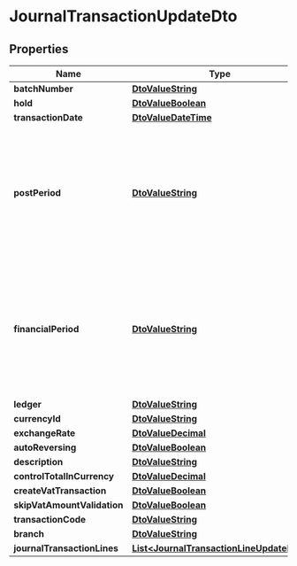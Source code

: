 
# JournalTransactionUpdateDto

## Properties
Name | Type | Description | Notes
------------ | ------------- | ------------- | -------------
**batchNumber** | [**DtoValueString**](DtoValueString.md) |  |  [optional]
**hold** | [**DtoValueBoolean**](DtoValueBoolean.md) |  |  [optional]
**transactionDate** | [**DtoValueDateTime**](DtoValueDateTime.md) |  |  [optional]
**postPeriod** | [**DtoValueString**](DtoValueString.md) | The financial period to which the transactions recorded in the document should be posted. Use the format MMYYYY. |  [optional]
**financialPeriod** | [**DtoValueString**](DtoValueString.md) | The financial period to which the transactions recorded in the document should be posted. Use the format YYYYMM. |  [optional]
**ledger** | [**DtoValueString**](DtoValueString.md) |  |  [optional]
**currencyId** | [**DtoValueString**](DtoValueString.md) |  |  [optional]
**exchangeRate** | [**DtoValueDecimal**](DtoValueDecimal.md) |  |  [optional]
**autoReversing** | [**DtoValueBoolean**](DtoValueBoolean.md) |  |  [optional]
**description** | [**DtoValueString**](DtoValueString.md) |  |  [optional]
**controlTotalInCurrency** | [**DtoValueDecimal**](DtoValueDecimal.md) |  |  [optional]
**createVatTransaction** | [**DtoValueBoolean**](DtoValueBoolean.md) |  |  [optional]
**skipVatAmountValidation** | [**DtoValueBoolean**](DtoValueBoolean.md) |  |  [optional]
**transactionCode** | [**DtoValueString**](DtoValueString.md) |  |  [optional]
**branch** | [**DtoValueString**](DtoValueString.md) |  |  [optional]
**journalTransactionLines** | [**List&lt;JournalTransactionLineUpdateDto&gt;**](JournalTransactionLineUpdateDto.md) |  |  [optional]



